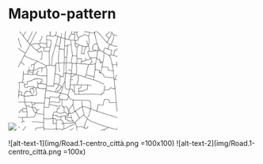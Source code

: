 # Maputo-pattern

<img src="img/Road.1-centro_città.png" width=200>
<img src="img/Road.2-quartieri_informali.png" width=200>


![alt-text-1](img/Road.1-centro_città.png =100x100) 
![alt-text-2](img/Road.1-centro_città.png =100x)
